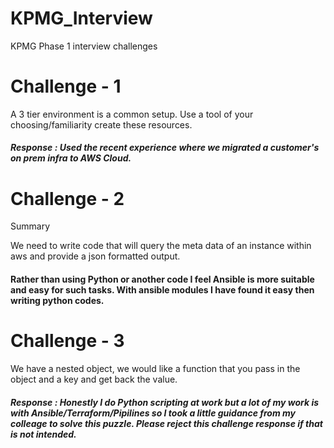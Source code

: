 # KPMG_Interview
KPMG Phase 1 interview challenges


# Challenge - 1

A 3 tier environment is a common setup. Use a tool of your choosing/familiarity create these resources.  
##### Response : Used the recent experience where we migrated a customer's on prem infra to AWS Cloud.


# Challenge - 2

Summary

We need to write code that will query the meta data of an instance within aws and provide a json formatted output. 
#### Rather than using Python or another code I feel Ansible is more suitable and easy for such tasks. With ansible modules I have found it easy then writing python codes.

# Challenge - 3

We have a nested object, we would like a function that you pass in the object and a key and get back the value. 
##### Response : Honestly I do Python scripting at work but a lot of my work is with Ansible/Terraform/Pipilines so I took a little guidance from my colleage to solve this puzzle. Please reject this challenge response if that is not intended.

